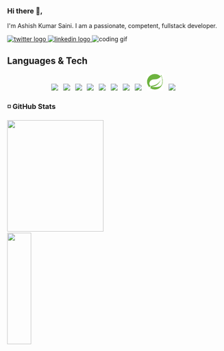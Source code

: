 ### Hi there :wave:,

I'm Ashish Kumar Saini. I am a passionate, competent, fullstack developer.

<a href="https://twitter.com/its___ashish" target="_blank">

  <img src="https://image.flaticon.com/icons/png/512/733/733579.png" alt="twitter logo" width="20" height="20"/>
</a>

 <a href="https://www.linkedin.com/in/ashish-kumar-saini-b40a41174/" target="_blank">

  <img src="https://image.flaticon.com/icons/png/512/174/174857.png" alt="linkedin logo" width="20" height="20"/>
</a>

<img src="/images/ezgif.com-video-to-gif.gif" alt="coding gif"/>

## Languages & Tech

<p align='center'>
    <img height="40" src="https://www.flaticon.com/svg/static/icons/svg/1216/1216733.svg">&nbsp;&nbsp;
    <img height="40" src="https://www.flaticon.com/svg/static/icons/svg/732/732190.svg">&nbsp;&nbsp;
    <img height="40" src="https://www.flaticon.com/svg/static/icons/svg/541/541509.svg">&nbsp;&nbsp;
    <img height="40" src="https://image.flaticon.com/icons/png/512/919/919832.png">&nbsp;&nbsp;
    <img height="40" src="https://image.flaticon.com/icons/png/512/919/919825.png">&nbsp;&nbsp;
    <img height="40" src="https://www.flaticon.com/svg/static/icons/svg/919/919851.svg">&nbsp;&nbsp;
    <img height="40" src="https://miro.medium.com/max/2800/0*U2DmhXYumRyXH6X1.png">&nbsp;&nbsp;
    <img height="40" src="https://n7.nextpng.com/sticker-png/925/447/sticker-png-express-js-node-js-javascript-mongodb-node-js-text-trademark-logo-web-application.png">&nbsp;&nbsp;
    <img height="40" src="https://raw.githubusercontent.com/github/explore/80688e429a7d4ef2fca1e82350fe8e3517d3494d/topics/spring-boot/spring-boot.png">&nbsp;&nbsp;
    <img height="40" src="https://www.flaticon.com/svg/static/icons/svg/1822/1822899.svg">&nbsp;&nbsp;
</p>

### :white_medium_small_square: GitHub Stats

<div >
  <img src="https://github-readme-stats.vercel.app/api?username=ashish8796&show_icons=true&theme=radical" height="260px" width="66.75%"/>

  <img src="https://github-readme-stats.vercel.app/api/top-langs/?username=ashish8796&theme=tokyonight" height="260px" width="33.25%"/>
</div>
